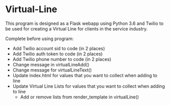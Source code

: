 # Virtual-Line
This program is designed as a Flask webapp using Python 3.6 and Twilio 
to be used for creating a Virtual Line for clients in the service industry.


Complete before using program:
- Add Twilio account sid to code (in 2 places)
- Add Twilio auth token to code (in 2 places)
- Add Twilio phone number to code (in 2 places)
- Change message in virtualLineAdd()
- Change message for virtualLineText()
- Update index.html for values that you want to collect when adding to line
- Update Virtual Line Lists for values that you want to collect when adding to line
    - Add or remove lists from render_template in virtualLine()
